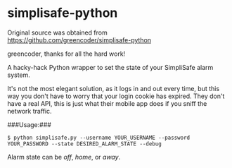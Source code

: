 simplisafe-python
=================

Original source was obtained from https://github.com/greencoder/simplisafe-python

greencoder, thanks for all the hard work!

A hacky-hack Python wrapper to set the state of your SimpliSafe alarm system.

It's not the most elegant solution, as it logs in and out every time, but this way you don't have to worry that your login cookie has expired. They don't have a real API, this is just what their mobile app does if you sniff the network traffic.

###Usage:###


    $ python simplisafe.py --username YOUR_USERNAME --password YOUR_PASSWORD --state DESIRED_ALARM_STATE --debug

Alarm state can be *off*, *home*, or *away*.
